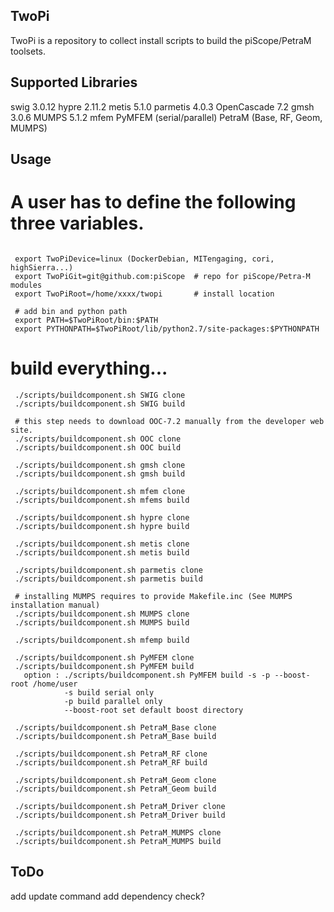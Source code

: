## TwoPi

TwoPi is a repository to collect install scripts to build the piScope/PetraM
toolsets.

## Supported Libraries

swig 3.0.12
hypre 2.11.2
metis 5.1.0
parmetis 4.0.3
OpenCascade 7.2
gmsh 3.0.6
MUMPS 5.1.2
mfem
PyMFEM (serial/parallel)
PetraM (Base, RF, Geom, MUMPS)

## Usage

# A user has to define the following three variables.
```

 export TwoPiDevice=linux (DockerDebian, MITengaging, cori, highSierra...)
 export TwoPiGit=git@github.com:piScope  # repo for piScope/Petra-M modules
 export TwoPiRoot=/home/xxxx/twopi       # install location

 # add bin and python path
 export PATH=$TwoPiRoot/bin:$PATH        
 export PYTHONPATH=$TwoPiRoot/lib/python2.7/site-packages:$PYTHONPATH

```
# build everything...
```
 ./scripts/buildcomponent.sh SWIG clone
 ./scripts/buildcomponent.sh SWIG build

 # this step needs to download OOC-7.2 manually from the developer web site.
 ./scripts/buildcomponent.sh OOC clone
 ./scripts/buildcomponent.sh OOC build
 
 ./scripts/buildcomponent.sh gmsh clone
 ./scripts/buildcomponent.sh gmsh build

 ./scripts/buildcomponent.sh mfem clone
 ./scripts/buildcomponent.sh mfems build

 ./scripts/buildcomponent.sh hypre clone
 ./scripts/buildcomponent.sh hypre build

 ./scripts/buildcomponent.sh metis clone
 ./scripts/buildcomponent.sh metis build
 
 ./scripts/buildcomponent.sh parmetis clone
 ./scripts/buildcomponent.sh parmetis build

 # installing MUMPS requires to provide Makefile.inc (See MUMPS installation manual)
 ./scripts/buildcomponent.sh MUMPS clone
 ./scripts/buildcomponent.sh MUMPS build

 ./scripts/buildcomponent.sh mfemp build

 ./scripts/buildcomponent.sh PyMFEM clone
 ./scripts/buildcomponent.sh PyMFEM build 
   option : ./scripts/buildcomponent.sh PyMFEM build -s -p --boost-root /home/user
            -s build serial only
            -p build parallel only
            --boost-root set default boost directory

 ./scripts/buildcomponent.sh PetraM_Base clone
 ./scripts/buildcomponent.sh PetraM_Base build 

 ./scripts/buildcomponent.sh PetraM_RF clone
 ./scripts/buildcomponent.sh PetraM_RF build 

 ./scripts/buildcomponent.sh PetraM_Geom clone
 ./scripts/buildcomponent.sh PetraM_Geom build

 ./scripts/buildcomponent.sh PetraM_Driver clone
 ./scripts/buildcomponent.sh PetraM_Driver build 

 ./scripts/buildcomponent.sh PetraM_MUMPS clone
 ./scripts/buildcomponent.sh PetraM_MUMPS build 

```

## ToDo

add update command
add dependency check?


